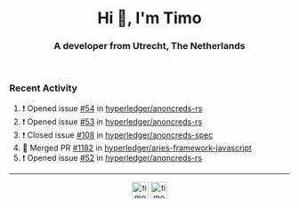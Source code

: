 <h1 align="center">Hi 👋, I'm Timo</h1>
<h3 align="center">A developer from Utrecht, The Netherlands</h3>
<br/>
<!-- https://github.com/rahuldkjain/github-profile-readme-generator --!>

<!--  <p align="left"><img src="https://github-readme-stats.vercel.app/api?username=timoglastra&show_icons=true&count_private=true&" alt="timoglastra" /></p> --!>

<!--
Github language stats
<p align="left"><img src="https://github-readme-stats.vercel.app/api/top-langs/?username=timoglastra&layout=compact" alt="timoglastra" /><p>
-->

<!-- Codestats language stats -->
<!-- <p align="left"><img src="https://codestats-readme.vercel.app/api/top-langs/?username=timoglastra&layout=compact&language_count=12" alt="timoglastra" /><p>    --!>
  
<h3>Recent Activity</h3>

<!--START_SECTION:activity-->
1. ❗️ Opened issue [#54](https://github.com/hyperledger/anoncreds-rs/issues/54) in [hyperledger/anoncreds-rs](https://github.com/hyperledger/anoncreds-rs)
2. ❗️ Opened issue [#53](https://github.com/hyperledger/anoncreds-rs/issues/53) in [hyperledger/anoncreds-rs](https://github.com/hyperledger/anoncreds-rs)
3. ❗️ Closed issue [#108](https://github.com/hyperledger/anoncreds-spec/issues/108) in [hyperledger/anoncreds-spec](https://github.com/hyperledger/anoncreds-spec)
4. 🎉 Merged PR [#1182](https://github.com/hyperledger/aries-framework-javascript/pull/1182) in [hyperledger/aries-framework-javascript](https://github.com/hyperledger/aries-framework-javascript)
5. ❗️ Opened issue [#52](https://github.com/hyperledger/anoncreds-rs/issues/52) in [hyperledger/anoncreds-rs](https://github.com/hyperledger/anoncreds-rs)
<!--END_SECTION:activity-->

---

<p align="center">
<a href="https://twitter.com/timoglastra" target="blank"><img align="center" src="https://cdn.jsdelivr.net/npm/simple-icons@3.0.1/icons/twitter.svg" alt="timoglastra" height="30" width="30" /></a>
<a href="https://linkedin.com/in/timoglastra" target="blank"><img align="center" src="https://cdn.jsdelivr.net/npm/simple-icons@3.0.1/icons/linkedin.svg" alt="timoglastra" height="30" width="30" /></a>
</p>



